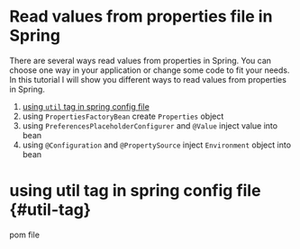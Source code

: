 # Read values from properties file in Spring
There are several ways read values from properties in Spring. You can choose one way in your application 
or change some code to fit your needs. In this tutorial I will show you different ways to read 
values from properties in Spring.

1. [using ``util`` tag in spring config file](#util-tag)
2. using ``PropertiesFactoryBean`` create ``Properties`` object
3. using ``PreferencesPlaceholderConfigurer`` and ``@Value`` inject value into bean
4. using ``@Configuration`` and ``@PropertySource`` inject ``Environment`` object into bean

using util tag in spring config file  {#util-tag}
=================================================

pom file


